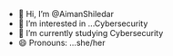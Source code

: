 - 👋 Hi, I’m @AimanShiledar
- 👀 I’m interested in ...Cybersecurity 
- 🌱 I’m currently studying Cybersecurity
- 😄 Pronouns: ...she/her
  

<!---
AimanShiledar/AimanShiledar is a ✨ special ✨ repository because its `README.md` (this file) appears on your GitHub profile.
You can click the Preview link to take a look at your changes.
--->
